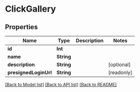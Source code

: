 # ClickGallery

## Properties

Name | Type | Description | Notes
------------ | ------------- | ------------- | -------------
**id** | **Int** |  | 
**name** | **String** |  | 
**description** | **String** |  | [optional] 
**presignedLoginUrl** | **String** |  | [readonly] 

[[Back to Model list]](../README.md#documentation-for-models) [[Back to API list]](../README.md#documentation-for-api-endpoints) [[Back to README]](../README.md)


